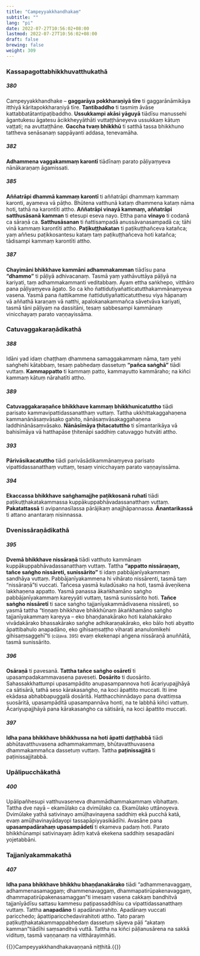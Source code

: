 ```yaml
---
title: "Campeyyakkhandhakaṃ"
subtitle: ""
lang: "pi"
date: 2022-07-27T10:56:02+08:00
lastmod: 2022-07-27T10:56:02+08:00
draft: false
brewing: false
weight: 309
---
```


### Kassapagottabhikkhuvatthukathā

##### 380

Campeyyakkhandhake – **gaggarāya pokkharaṇiyā tīre** ti gaggarānāmikāya itthiyā kāritapokkharaṇiyā tīre. **Tantibaddho** ti tasmiṃ āvāse kattabbatātantipaṭibaddho. **Ussukkampi akāsi yāguyā** tiādīsu manussehi āgantukesu āgatesu ācikkheyyāthāti vuttaṭṭhāneyeva ussukkaṃ kātuṃ vaṭṭati; na avuttaṭṭhāne. **Gaccha tvaṃ bhikkhū** ti satthā tassa bhikkhuno tattheva senāsanaṃ sappāyanti addasa, tenevamāha.

##### 382

**Adhammena vaggakammaṃ karontī** tiādīnaṃ parato pāḷiyaṃyeva nānākaraṇaṃ āgamissati.

##### 385

**Aññatrāpi dhammā kammaṃ karontī** ti aññatrāpi dhammaṃ kammaṃ karonti, ayameva vā pāṭho. Bhūtena vatthunā kataṃ dhammena kataṃ nāma hoti, tathā na karontīti attho. **Aññatrāpi vinayā kammaṃ, aññatrāpi satthusāsanā kamman** ti etesupi eseva nayo. Ettha pana **vinayo** ti codanā ca sāraṇā ca. **Satthusāsanan** ti ñattisampadā anussāvanasampadā ca; tāhi vinā kammaṃ karontīti attho. **Paṭikuṭṭhakatan** ti paṭikuṭṭhañceva katañca; yaṃ aññesu paṭikkosantesu kataṃ taṃ paṭikuṭṭhañceva hoti katañca; tādisampi kammaṃ karontīti attho.

##### 387

**Chayimāni bhikkhave kammāni adhammakamman** tiādīsu pana **“dhammo”** ti pāḷiyā adhivacanaṃ. Tasmā yaṃ yathāvuttāya pāḷiyā na kariyati, taṃ adhammakammanti veditabbaṃ. Ayam ettha saṅkhepo, vitthāro pana pāḷiyaṃyeva āgato. So ca kho ñattidutiyañatticatutthakammānaṃyeva vasena. Yasmā pana ñattikamme ñattidutiyañatticatutthesu viya hāpanaṃ vā aññathā karaṇaṃ vā natthi, apalokanakammañca sāvetvāva kariyati, tasmā tāni pāḷiyaṃ na dassitāni, tesaṃ sabbesampi kammānaṃ vinicchayaṃ parato vaṇṇayissāma.

### Catuvaggakaraṇādikathā

##### 388

Idāni yad idaṃ chaṭṭhaṃ dhammena samaggakammaṃ nāma, taṃ yehi saṅghehi kātabbaṃ, tesaṃ pabhedaṃ dassetuṃ **“pañca saṅghā”** tiādi vuttaṃ. **Kammappatto** ti kammaṃ patto, kammayutto kammāraho; na kiñci kammaṃ kātuṃ nārahatīti attho.

##### 389

**Catuvaggakaraṇañce bhikkhave kammaṃ bhikkhunicatuttho** tiādi parisato kammavipattidassanatthaṃ vuttaṃ. Tattha ukkhittakaggahaṇena kammanānāsaṃvāsako gahito, nānāsaṃvāsakaggahaṇena laddhinānāsaṃvāsako. **Nānāsīmāya ṭhitacatuttho** ti sīmantarikāya vā bahisīmāya vā hatthapāse ṭhitenāpi saddhiṃ catuvaggo hutvāti attho.

##### 393

**Pārivāsikacatuttho** tiādi parivāsādikammānaṃyeva parisato vipattidassanatthaṃ vuttaṃ, tesaṃ vinicchayaṃ parato vaṇṇayissāma.

##### 394

**Ekaccassa bhikkhave saṅghamajjhe paṭikkosanā ruhatī** tiādi paṭikuṭṭhakatakammassa kuppākuppabhāvadassanatthaṃ vuttaṃ. **Pakatattassā** ti avipannasīlassa pārājikaṃ anajjhāpannassa. **Ānantarikassā** ti attano anantaraṃ nisinnassa.

### Dvenissāraṇādikathā

##### 395

**Dvemā bhikkhave nissāraṇā** tiādi vatthuto kammānaṃ kuppākuppabhāvadassanatthaṃ vuttaṃ. Tattha **“appatto nissāraṇaṃ, tañce saṅgho nissāreti, sunissārito”** ti idaṃ pabbājanīyakammaṃ sandhāya vuttaṃ. Pabbājanīyakammena hi vihārato nissārenti, tasmā taṃ “nissāraṇā”ti vuccati. Tañcesa yasmā kuladūsako na hoti, tasmā āveṇikena lakkhaṇena appatto. Yasmā panassa ākaṅkhamāno saṅgho pabbājanīyakammaṃ kareyyāti vuttaṃ, tasmā sunissārito hoti. **Tañce saṅgho nissāretī** ti sace saṅgho tajjanīyakammādivasena nissāreti, so yasmā tattha “tiṇṇaṃ bhikkhave bhikkhūnaṃ ākaṅkhamāno saṅgho tajjanīyakammaṃ kareyya – eko bhaṇḍanakārako hoti kalahakārako vivādakārako bhassakārako saṅghe adhikaraṇakārako, eko bālo hoti abyatto āpattibahulo anapadāno, eko gihisaṃsaṭṭho viharati ananulomikehi gihisaṃsaggehī”ti <small>(cūḷava. 395)</small> evaṃ ekekenapi aṅgena nissāraṇā anuññātā, tasmā sunissārito.

##### 396

**Osāraṇā** ti pavesanā. **Tattha tañce saṅgho osāretī** ti upasampadakammavasena paveseti. **Dosārito** ti duosārito. Sahassakkhattumpi upasampādito anupasampannova hoti ācariyupajjhāyā ca sātisārā, tathā seso kārakasaṅgho, na koci āpattito muccati. Iti ime ekādasa abhabbapuggalā dosāritā. Hatthacchinnādayo pana dvattiṃsa suosāritā, upasampāditā upasampannāva honti, na te labbhā kiñci vattuṃ. Ācariyupajjhāyā pana kārakasaṅgho ca sātisārā, na koci āpattito muccati.

##### 397

**Idha pana bhikkhave bhikkhussa na hoti āpatti daṭṭhabbā** tiādi abhūtavatthuvasena adhammakammaṃ, bhūtavatthuvasena dhammakammañca dassetuṃ vuttaṃ. Tattha **paṭinissajjitā** ti paṭinissajjitabbā.

### Upālipucchākathā

##### 400

Upālipañhesupi vatthuvaseneva dhammādhammakammaṃ vibhattaṃ. Tattha dve nayā – ekamūlako ca dvimūlako ca. Ekamūlako uttānoyeva. Dvimūlake yathā sativinayo amūḷhavinayena saddhiṃ ekā pucchā katā, evaṃ amūḷhavinayādayopi tassapāpiyyasikādīhi. Avasāne pana **upasampadārahaṃ upasampādetī** ti ekameva padaṃ hoti. Parato bhikkhūnampi sativinayaṃ ādiṃ katvā ekekena saddhiṃ sesapadāni yojetabbāni.

### Tajjanīyakammakathā

##### 407

**Idha pana bhikkhave bhikkhu bhaṇḍanakārako** tiādi “adhammenavaggaṃ, adhammenasamaggaṃ; dhammenavaggaṃ, dhammapatirūpakenavaggaṃ, dhammapatirūpakenasamaggan”ti imesaṃ vasena cakkaṃ bandhitvā tajjanīyādīsu sattasu kammesu paṭipassaddhīsu ca vipattidassanatthaṃ vuttaṃ. Tattha **anapadāno** ti apadānavirahito. Apadānaṃ vuccati paricchedo; āpattiparicchedavirahitoti attho. Tato paraṃ paṭikuṭṭhakatakammappabhedaṃ dassetuṃ sāyeva pāḷi “akataṃ kamman”tiādīhi saṃsanditvā vuttā. Tattha na kiñci pāḷianusārena na sakkā vidituṃ, tasmā vaṇṇanaṃ na vitthārayimhāti.

{{<eof>}}Campeyyakkhandhakavaṇṇanā niṭṭhitā.{{</eof>}}